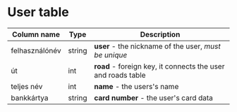 # User table

Column name     | Type          | Description
------------    | ------------- | -------------
felhasználónév  | string        | **user** - the nickname of the user, *must be unique*
út              | int           | **road** - foreign key, it connects the user and roads table
teljes név      | int           | **name** - the users's name
bankkártya      | string        | **card number** - the user's card data